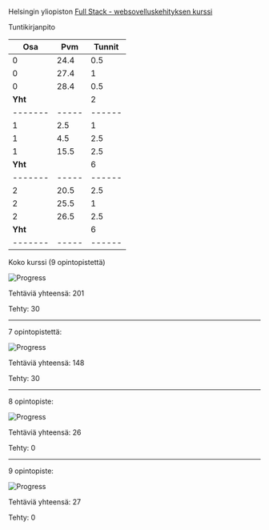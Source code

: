Helsingin yliopiston [Full Stack - websovelluskehityksen kurssi](https://fullstackopen.com/)

Tuntikirjanpito

| Osa     | Pvm   | Tunnit |
| ---     | ---   | ------ |
| 0       | 24.4  | 0.5    |
| 0       | 27.4  | 1      |
| 0       | 28.4  | 0.5    |
| **Yht** |       | 2      |
| ------- | ----- | ------ |
| 1       | 2.5   | 1      |
| 1       | 4.5   | 2.5    |
| 1       | 15.5  | 2.5    |
| **Yht** |       | 6      |
| ------- | ----- | ------ |
| 2       | 20.5  | 2.5    |
| 2       | 25.5  | 1      |
| 2       | 26.5  | 2.5    |
| **Yht** |       | 6      |
| ------- | ----- | ------ | 


Koko kurssi (9 opintopistettä)

![Progress](https://progress-bar.dev/14/)

Tehtäviä yhteensä: 201

Tehty: 30

---

7 opintopistettä:

![Progress](https://progress-bar.dev/20/)

Tehtäviä yhteensä: 148

Tehty: 30

***

8 opintopiste:

![Progress](https://progress-bar.dev/0/)

Tehtäviä yhteensä: 26

Tehty: 0

***

9 opintopiste:

![Progress](https://progress-bar.dev/0/)

Tehtäviä yhteensä: 27

Tehty: 0

